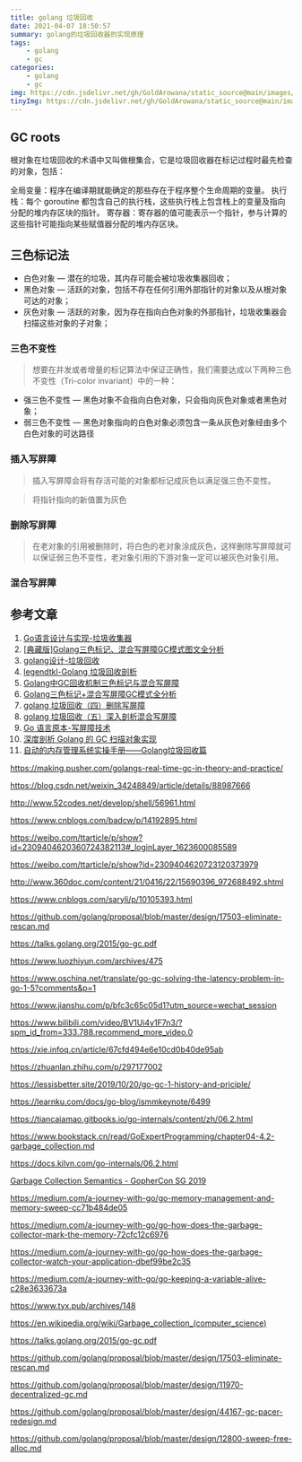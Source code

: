 ```yaml
---
title: golang 垃圾回收
date: 2021-04-07 18:50:57
summary: golang的垃圾回收器的实现原理
tags:
    - golang
    - gc
categories:
    - golang
    - gc
img: https://cdn.jsdelivr.net/gh/GoldArowana/static_source@main/images/cover/co25.jpg
tinyImg: https://cdn.jsdelivr.net/gh/GoldArowana/static_source@main/images/tiny/cover/co25.jpg
---
```


## GC roots
根对象在垃圾回收的术语中又叫做根集合，它是垃圾回收器在标记过程时最先检查的对象，包括：

全局变量：程序在编译期就能确定的那些存在于程序整个生命周期的变量。
执行栈：每个 goroutine 都包含自己的执行栈，这些执行栈上包含栈上的变量及指向分配的堆内存区块的指针。
寄存器：寄存器的值可能表示一个指针，参与计算的这些指针可能指向某些赋值器分配的堆内存区块。

## 三色标记法
* 白色对象 — 潜在的垃圾，其内存可能会被垃圾收集器回收；
* 黑色对象 — 活跃的对象，包括不存在任何引用外部指针的对象以及从根对象可达的对象；
* 灰色对象 — 活跃的对象，因为存在指向白色对象的外部指针，垃圾收集器会扫描这些对象的子对象；

### 三色不变性
> 想要在并发或者增量的标记算法中保证正确性，我们需要达成以下两种三色不变性（Tri-color invariant）中的一种：

* 强三色不变性 — 黑色对象不会指向白色对象，只会指向灰色对象或者黑色对象；
* 弱三色不变性 — 黑色对象指向的白色对象必须包含一条从灰色对象经由多个白色对象的可达路径

### 插入写屏障
> 插入写屏障会将有存活可能的对象都标记成灰色以满足强三色不变性。

> 将指针指向的新值置为灰色


### 删除写屏障
> 在老对象的引用被删除时，将白色的老对象涂成灰色，这样删除写屏障就可以保证弱三色不变性，老对象引用的下游对象一定可以被灰色对象引用。


### 混合写屏障

## 参考文章
1. [Go语言设计与实现-垃圾收集器](https://draveness.me/golang/docs/part3-runtime/ch07-memory/golang-garbage-collector/)
2. [[典藏版]Golang三色标记、混合写屏障GC模式图文全分析](https://segmentfault.com/a/1190000022030353)
3. [golang设计-垃圾回收](https://golang.design/under-the-hood/zh-cn/part2runtime/ch08gc/)
4. [legendtkl-Golang 垃圾回收剖析](http://legendtkl.com/2017/04/28/golang-gc/)
5. [Golang中GC回收机制三色标记与混合写屏障](https://www.bilibili.com/video/BV1wz4y1y7Kd)
6. [Golang三色标记+混合写屏障GC模式全分析](https://www.kancloud.cn/aceld/golang/1958308)
7. [golang 垃圾回收（四）删除写屏障](https://blog.csdn.net/qiya2007/article/details/107291523?ops_request_misc=%257B%2522request%255Fid%2522%253A%2522162753862316780366532920%2522%252C%2522scm%2522%253A%252220140713.130102334.pc%255Fblog.%2522%257D&request_id=162753862316780366532920&biz_id=0&utm_medium=distribute.pc_search_result.none-task-blog-2~blog~first_rank_v2~rank_v29-3-107291523.pc_v2_rank_blog_default&utm_term=golang+%E5%9E%83%E5%9C%BE%E5%9B%9E%E6%94%B6&spm=1018.2226.3001.4450)
8. [golang 垃圾回收（五）深入剖析混合写屏障](https://blog.csdn.net/qiya2007/article/details/107622603)
9. [Go 语言原本-写屏障技术](https://golang.design/under-the-hood/zh-cn/part2runtime/ch08gc/barrier/)
10. [深度剖析 Golang 的 GC 扫描对象实现](https://blog.csdn.net/qiya2007/article/details/107738258?spm=1001.2014.3001.5501)
11. [自动的内存管理系统实操手册——Golang垃圾回收篇](https://blog.csdn.net/QcloudCommunity/article/details/119397102)

https://making.pusher.com/golangs-real-time-gc-in-theory-and-practice/

https://blog.csdn.net/weixin_34248849/article/details/88987666

http://www.52codes.net/develop/shell/56961.html

https://www.cnblogs.com/badcw/p/14192895.html

https://weibo.com/ttarticle/p/show?id=2309404620360724382113#_loginLayer_1623600085589

https://weibo.com/ttarticle/p/show?id=2309404620723120373979

http://www.360doc.com/content/21/0416/22/15690396_972688492.shtml

https://www.cnblogs.com/saryli/p/10105393.html

https://github.com/golang/proposal/blob/master/design/17503-eliminate-rescan.md

https://talks.golang.org/2015/go-gc.pdf

https://www.luozhiyun.com/archives/475

https://www.oschina.net/translate/go-gc-solving-the-latency-problem-in-go-1-5?comments&p=1

https://www.jianshu.com/p/bfc3c65c05d1?utm_source=wechat_session

https://www.bilibili.com/video/BV1Ui4y1F7n3/?spm_id_from=333.788.recommend_more_video.0

https://xie.infoq.cn/article/67cfd494e6e10cd0b40de95ab

https://zhuanlan.zhihu.com/p/297177002

https://lessisbetter.site/2019/10/20/go-gc-1-history-and-priciple/

https://learnku.com/docs/go-blog/ismmkeynote/6499

https://tiancaiamao.gitbooks.io/go-internals/content/zh/06.2.html

https://www.bookstack.cn/read/GoExpertProgramming/chapter04-4.2-garbage_collection.md

https://docs.kilvn.com/go-internals/06.2.html

[Garbage Collection Semantics - GopherCon SG 2019](https://www.youtube.com/watch?v=q4HoWwdZUHs)

https://medium.com/a-journey-with-go/go-memory-management-and-memory-sweep-cc71b484de05

https://medium.com/a-journey-with-go/go-how-does-the-garbage-collector-mark-the-memory-72cfc12c6976

https://medium.com/a-journey-with-go/go-how-does-the-garbage-collector-watch-your-application-dbef99be2c35

https://medium.com/a-journey-with-go/go-keeping-a-variable-alive-c28e3633673a

https://www.tyx.pub/archives/148

https://en.wikipedia.org/wiki/Garbage_collection_(computer_science)

https://talks.golang.org/2015/go-gc.pdf

https://github.com/golang/proposal/blob/master/design/17503-eliminate-rescan.md

https://github.com/golang/proposal/blob/master/design/11970-decentralized-gc.md

https://github.com/golang/proposal/blob/master/design/44167-gc-pacer-redesign.md

https://github.com/golang/proposal/blob/master/design/12800-sweep-free-alloc.md